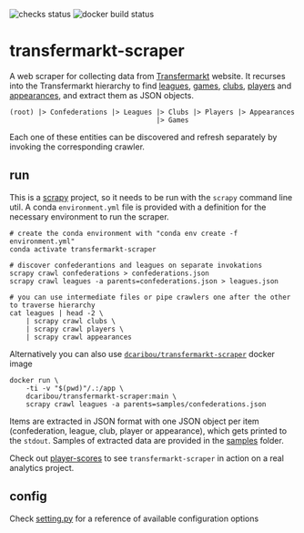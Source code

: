 
![checks status](https://github.com/dcaribou/transfermarkt-scraper/workflows/Scrapy%20Contracts%20Checks/badge.svg)
![docker build status](https://github.com/dcaribou/transfermarkt-scraper/workflows/Dockerhub%20Image/badge.svg)
# transfermarkt-scraper

A web scraper for collecting data from [Transfermarkt](https://www.transfermarkt.co.uk/) website. It recurses into the Transfermarkt hierarchy to find
[leagues](https://www.transfermarkt.co.uk/wettbewerbe/europa), 
[games](https://www.transfermarkt.co.uk/premier-league/gesamtspielplan/wettbewerb/GB1/saison_id/2020),
[clubs](https://www.transfermarkt.co.uk/premier-league/startseite/wettbewerb/GB1),
[players](https://www.transfermarkt.co.uk/manchester-city/kader/verein/281/saison_id/2019) and [appearances](https://www.transfermarkt.co.uk/sergio-aguero/leistungsdaten/spieler/26399), and extract them as JSON objects. 

```console
(root) |> Confederations |> Leagues |> Clubs |> Players |> Appearances
                                    |> Games
```

Each one of these entities can be discovered and refresh separately by invoking the corresponding crawler.

## run
This is a [scrapy](https://scrapy.org/) project, so it needs to be run with the
`scrapy` command line util. A conda `environment.yml` file is provided with a definition
for the necessary environment to run the scraper.

```console
# create the conda environment with "conda env create -f environment.yml"
conda activate transfermarkt-scraper

# discover confederantions and leagues on separate invokations
scrapy crawl confederations > confederations.json
scrapy crawl leagues -a parents=confederations.json > leagues.json

# you can use intermediate files or pipe crawlers one after the other to traverse hierarchy 
cat leagues | head -2 \
    | scrapy crawl clubs \
    | scrapy crawl players \
    | scrapy crawl appearances
```
Alternatively you can also use [`dcaribou/transfermarkt-scraper`](https://hub.docker.com/repository/docker/dcaribou/transfermarkt-scraper) docker image

```console
docker run \
    -ti -v "$(pwd)"/.:/app \
    dcaribou/transfermarkt-scraper:main \
    scrapy crawl leagues -a parents=samples/confederations.json
```
Items are extracted in JSON format with one JSON object per item (confederation, league, club, player or appearance), which gets printed to the `stdout`. Samples of extracted data are provided in the [samples](samples) folder.

Check out [player-scores](https://github.com/dcaribou/player-scores) to see `transfermarkt-scraper` in action on a real analytics project.

## config
Check [setting.py](tfmkt/settings.py) for a reference of available configuration options
